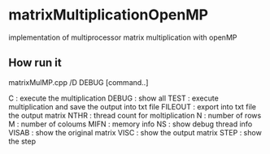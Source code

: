 # matrixMultiplicationOpenMP
 implementation of multiprocessor matrix multiplication with openMP

## How run it
 <cpp-compiler> matrixMulMP.cpp /D DEBUG [command..]
 
  C       : execute the multiplication
  DEBUG   : show all
  TEST    : execute multiplication and save the output into txt file
  FILEOUT : export into txt file the output matrix
  NTHR  	 : thread count for moltiplication
  N		     : number of rows
  M    		 : number of coloums
  MIFN    : memory info 
  NS      : show debug thread info
  VISAB   : show the original matrix
  VISC    : show the output matrix
  STEP    : show the step
